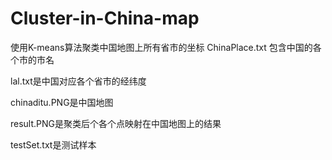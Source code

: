 # Cluster-in-China-map
使用K-means算法聚类中国地图上所有省市的坐标
ChinaPlace.txt 包含中国的各个市的市名

lal.txt是中国对应各个省市的经纬度

chinaditu.PNG是中国地图

result.PNG是聚类后个各个点映射在中国地图上的结果

testSet.txt是测试样本
